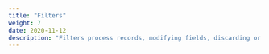 ```yaml
---
title: "Filters"
weight: 7
date: 2020-11-12
description: "Filters process records, modifying fields, discarding or creating new records"
---
```

